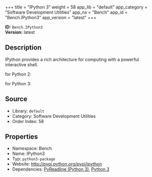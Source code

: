 ﻿+++
title = "IPython 3"
weight = 58
app_lib = "default"
app_category = "Software Development Utilities"
app_ns = "Bench"
app_id = "Bench.IPython3"
app_version = "latest"
+++

**ID:** `Bench.IPython3`  
**Version:** latest  
<!--more-->

## Description
IPython provides a rich architecture for computing with a powerful interactive shell.

for Python 2:


for Python 3:

## Source

* Library: `default`
* Category: Software Development Utilities
* Order Index: 58

## Properties

* Namespace: Bench
* Name: IPython3
* Typ: `python3-package`
* Website: <http://pypi.python.org/pypi/ipython>
* Dependencies: [PyReadline (Python 3)](/app/Bench.PyReadline3), [Python 3](/app/Bench.Python3)

